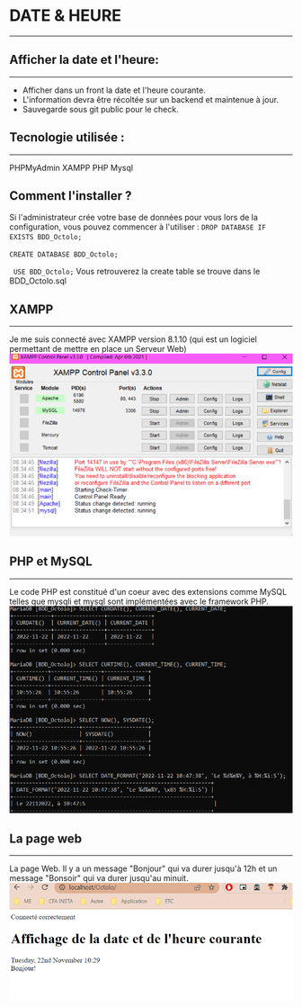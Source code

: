 # DATE & HEURE
********


## Afficher la date et l'heure:
*******
- Afficher dans un front la date et l'heure courante.
- L'information devra être récoltée sur un backend et maintenue à jour.
- Sauvegarde sous git public pour le check.

## Tecnologie utilisée :
*******
PHPMyAdmin
XAMPP
PHP
Mysql

## Comment l'installer ?
Si l'administrateur crée votre base de données pour vous lors de la configuration, vous pouvez commencer à l'utiliser :
``
DROP DATABASE IF EXISTS BDD_Octolo;
``

``
CREATE DATABASE BDD_Octolo;
``

`` 
USE BDD_Octolo;
``
Vous retrouverez la create table se trouve dans le BDD_Octolo.sql

## XAMPP
*******
Je me suis connecté avec XAMPP version 8.1.10 (qui est un logiciel permettant de mettre en place un Serveur Web)
![img.png](img.png)

## PHP et MySQL
******
Le code PHP est constitué d'un coeur avec des extensions comme MySQL telles que mysqli et mysql
sont implémentées avec le framework PHP.
![img_2.png](img_2.png)


## La page web
********
La page Web. Il y a un message "Bonjour" qui va durer jusqu'à 12h et un message "Bonsoir" qui va durer jusqu'au minuit.
![img_1.png](img_1.png)




